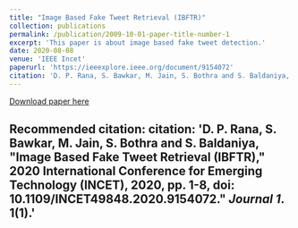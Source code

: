 ```yaml
---
title: "Image Based Fake Tweet Retrieval (IBFTR)"
collection: publications
permalink: /publication/2009-10-01-paper-title-number-1
excerpt: 'This paper is about image based fake tweet detection.'
date: 2020-08-08
venue: 'IEEE Incet'
paperurl: 'https://ieeexplore.ieee.org/document/9154072'
citation: 'D. P. Rana, S. Bawkar, M. Jain, S. Bothra and S. Baldaniya, "Image Based Fake Tweet Retrieval (IBFTR)," 2020 International Conference for Emerging Technology (INCET), 2020, pp. 1-8, doi: 10.1109/INCET49848.2020.9154072.&quot; <i>Journal 1</i>. 1(1).'
---
```



[Download paper here](https://ieeexplore.ieee.org/document/9154072)

Recommended citation: citation: 'D. P. Rana, S. Bawkar, M. Jain, S. Bothra and S. Baldaniya, "Image Based Fake Tweet Retrieval (IBFTR)," 2020 International Conference for Emerging Technology (INCET), 2020, pp. 1-8, doi: 10.1109/INCET49848.2020.9154072.&quot; <i>Journal 1</i>. 1(1).'
---
